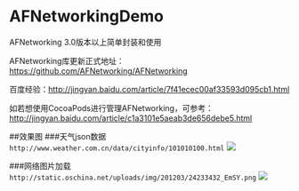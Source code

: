 # AFNetworkingDemo
AFNetworking 3.0版本以上简单封装和使用

AFNetworking库更新正式地址：https://github.com/AFNetworking/AFNetworking

百度经验：http://jingyan.baidu.com/article/7f41ecec00af33593d095cb1.html

如若想使用CocoaPods进行管理AFNetworking，可参考：http://jingyan.baidu.com/article/c1a3101e5aeab3de656debe5.html

##效果图
###天气json数据
```http://www.weather.com.cn/data/cityinfo/101010100.html```
 ![](https://github.com/cjq002/AFNetworkingDemo/raw/master/IMAGE/demo.png) 
 
 ###网络图片加载
 ```http://static.oschina.net/uploads/img/201203/24233432_EmSY.png```
 ![](https://github.com/cjq002/AFNetworkingDemo/raw/master/IMAGE/demo1.png) 
